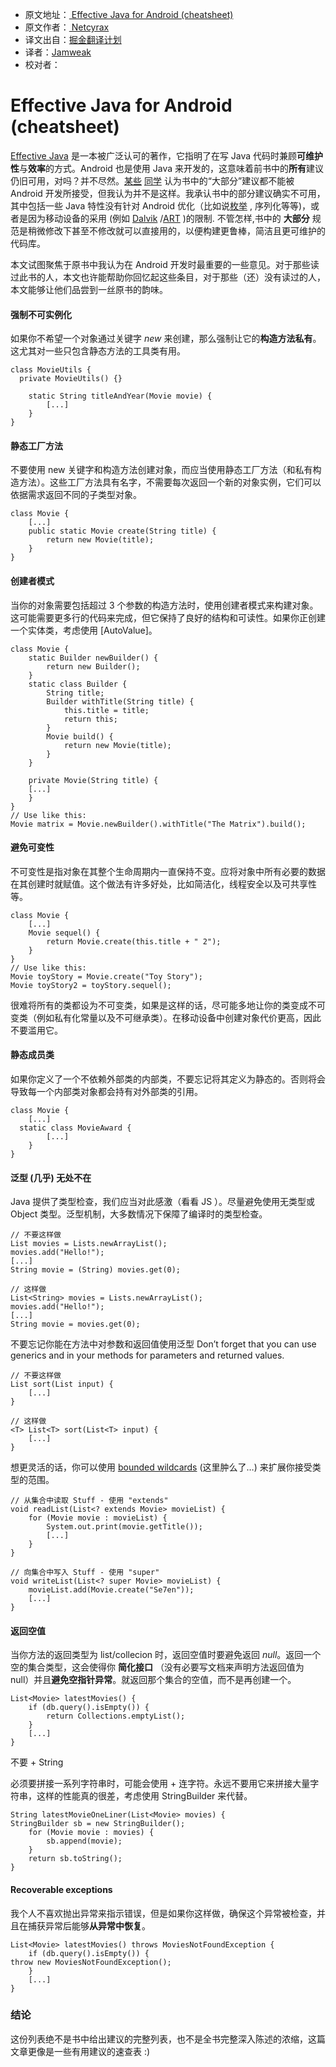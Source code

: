 * 原文地址：[ Effective Java for Android (cheatsheet) ](https://medium.com/rocknnull/effective-java-for-android-cheatsheet-bf4e3433889a#.hmlqxkmzh)
* 原文作者：[ Netcyrax ]( https://medium.com/@netcyrax)
* 译文出自：[掘金翻译计划](https://github.com/xitu/gold-miner)
* 译者：[Jamweak](https://github.com/jamweak)
* 校对者：

# Effective Java for Android (cheatsheet)

[Effective Java](https://www.amazon.co.uk/Effective-Java-Second-Joshua-Bloch/dp/0321356683) 是一本被广泛认可的著作，它指明了在写 Java 代码时兼顾**可维护性**与**效率**的方式。Android 也是使用 Java 来开发的，这意味着前书中的**所有**建议仍旧可用，对吗？并不尽然。[某些](https://news.ycombinator.com/item?id=12893118) [同学](https://www.reddit.com/r/androiddev/comments/4smncj/is_this_true/) 认为书中的“大部分”建议都不能被 Android 开发所接受，但我认为并不是这样。我承认书中的部分建议确实不可用，其中包括一些 Java 特性没有针对 Android 优化（比如说[枚举](https://developer.android.com/topic/performance/memory.html#Abstractions) , 序列化等等)，或者是因为移动设备的采用 (例如 [Dalvik](https://en.wikipedia.org/wiki/Dalvik_%28software%29) /[ART](https://en.wikipedia.org/wiki/Android_Runtime) )的限制. 不管怎样,书中的 **大部分** 规范是稍微修改下甚至不修改就可以直接用的，以便构建更鲁棒，简洁且更可维护的代码库。

本文试图聚焦于原书中我认为在 Android 开发时最重要的一些意见。对于那些读过此书的人，本文也许能帮助你回忆起这些条目，对于那些（还）没有读过的人，本文能够让他们品尝到一丝原书的韵味。

#### 强制不可实例化

如果你不希望一个对象通过关键字 *new* 来创建，那么强制让它的**构造方法私有**。这尤其对一些只包含静态方法的工具类有用。
```
class MovieUtils {
  private MovieUtils() {}

    static String titleAndYear(Movie movie) {
        [...]
    }
}

```

#### 静态工厂方法

不要使用 new 关键字和构造方法创建对象，而应当使用静态工厂方法（和私有构造方法）。这些工厂方法具有名字，不需要每次返回一个新的对象实例，它们可以依据需求返回不同的子类型对象。
```
class Movie {
    [...]
    public static Movie create(String title) {
        return new Movie(title);
    }
}

```

#### 创建者模式

当你的对象需要包括超过 3 个参数的构造方法时，使用创建者模式来构建对象。这可能需要更多行的代码来完成，但它保持了良好的结构和可读性。如果你正创建一个实体类，考虑使用 [AutoValue]。

```
class Movie {
    static Builder newBuilder() {
        return new Builder();
    }
    static class Builder {
        String title;
        Builder withTitle(String title) {
            this.title = title;
            return this;
        }
        Movie build() {
            return new Movie(title);
        }
    }

    private Movie(String title) {
    [...]
    }
}
// Use like this:
Movie matrix = Movie.newBuilder().withTitle("The Matrix").build();

```

#### 避免可变性

不可变性是指对象在其整个生命周期内一直保持不变。应将对象中所有必要的数据在其创建时就赋值。这个做法有许多好处，比如简洁化，线程安全以及可共享性等。

```
class Movie {
    [...]
    Movie sequel() {
        return Movie.create(this.title + " 2");
    }
}
// Use like this:
Movie toyStory = Movie.create("Toy Story");
Movie toyStory2 = toyStory.sequel();

```

很难将所有的类都设为不可变类，如果是这样的话，尽可能多地让你的类变成不可变类（例如私有化常量以及不可继承类）。在移动设备中创建对象代价更高，因此不要滥用它。

#### 静态成员类

如果你定义了一个不依赖外部类的内部类，不要忘记将其定义为静态的。否则将会导致每一个内部类对象都会持有对外部类的引用。

```
class Movie {
    [...]
  static class MovieAward {
        [...]
    }
}

```

#### 泛型 (几乎) 无处不在

Java 提供了类型检查，我们应当对此感激（看看 JS ）。尽量避免使用无类型或 Object 类型。泛型机制，大多数情况下保障了编译时的类型检查。

```
// 不要这样做
List movies = Lists.newArrayList();
movies.add("Hello!");
[...]
String movie = (String) movies.get(0);

// 这样做
List<String> movies = Lists.newArrayList();
movies.add("Hello!");
[...]
String movie = movies.get(0);

```

不要忘记你能在方法中对参数和返回值使用泛型
Don’t forget that you can use generics and in your methods for parameters and returned values.

```
// 不要这样做
List sort(List input) {
    [...]
}

// 这样做
<T> List<T> sort(List<T> input) {
    [...]
}

```

想更灵活的话，你可以使用 [bounded wildcards](http://stackoverflow.com/questions/2723397/what-is-pecs-producer-extends-consumer-super) (这里肿么了…) 来扩展你接受类型的范围。

```
// 从集合中读取 Stuff - 使用 "extends"
void readList(List<? extends Movie> movieList) {
    for (Movie movie : movieList) {
        System.out.print(movie.getTitle());
        [...]
    }
}

// 向集合中写入 Stuff - 使用 "super"
void writeList(List<? super Movie> movieList) {
    movieList.add(Movie.create("Se7en"));
    [...]
}

```

#### 返回空值

当你方法的返回类型为 list/collecion 时，返回空值时要避免返回 *null*。返回一个空的集合类型，这会使得你 **简化接口** （没有必要写文档来声明方法返回值为 null）并且**避免空指针异常**。就返回那个集合的空值，而不是再创建一个。

```
List<Movie> latestMovies() {
    if (db.query().isEmpty()) {
        return Collections.emptyList();
    }
    [...]
}

```

不要 + String

必须要拼接一系列字符串时，可能会使用 + 连字符。永远不要用它来拼接大量字符串，这样的性能真的很差，考虑使用 StringBuilder 来代替。

```
String latestMovieOneLiner(List<Movie> movies) {
StringBuilder sb = new StringBuilder();
    for (Movie movie : movies) {
        sb.append(movie);
    }
    return sb.toString();
}

```

#### Recoverable exceptions

我个人不喜欢抛出异常来指示错误，但是如果你这样做，确保这个异常被检查，并且在捕获异常后能够**从异常中恢复**。

```
List<Movie> latestMovies() throws MoviesNotFoundException {
    if (db.query().isEmpty()) {
throw new MoviesNotFoundException();
    }
    [...]
}

```

### 结论

这份列表绝不是书中给出建议的完整列表，也不是全书完整深入陈述的浓缩，这篇文章更像是一些有用建议的速查表 :)
